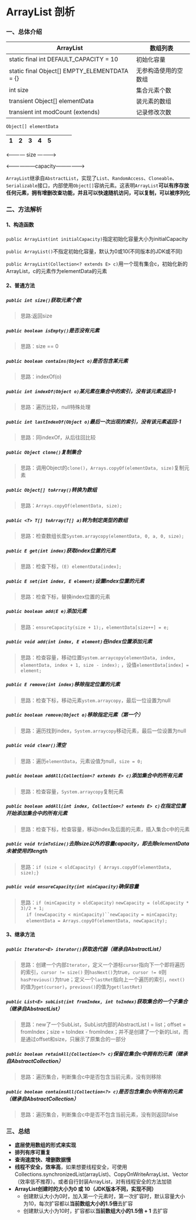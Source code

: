 # ArrayList 剖析

### 一、总体介绍

ArrayList | 数组列表
---|---
static final int DEFAULT_CAPACITY = 10|初始化容量
static final Object[] EMPTY_ELEMENTDATA = {}|无参构造使用的空数组
int size | 集合元素个数
transient Object[] elementData | 装元素的数组
transient int modCount (extends) | 记录修改次数

`Object[] elementData`

1 | 2 | 3 | 4 | 5 |  |  |  |
---|---|---|---|---|---|---|---

<———— size ————>

<——————capacity——————>

`ArrayList`继承自`AbstractList`，实现了`List`、`RandomAccess`、`Cloneable`、`Serializable`接口，内部使用`Object[]`容纳元素。这表明`ArrayList`**可以有序存放任何元素，拥有增删改查功能，并且可以快速随机访问，可以复制，可以被序列化**

### 二、方法解析

#### 1、构造函数

`public ArrayList(int initialCapacity)`指定初始化容量大小为initialCapacity

`public ArrayList()`不指定初始化容量，默认为0或10(不同版本的JDK或不同)

`public ArrayList(Collection<? extends E> c)`用一个现有集合c，初始化新的ArrayList，c的元素作为elementData的元素

#### 2、普通方法

##### `public int size()`获取元素个数

> 思路:返回size

##### `public boolean isEmpty()`是否没有元素

> 思路：size == 0

##### `public boolean contains(Object o)`是否包含某元素

> 思路：indexOf(o)

##### `public int indexOf(Object o)`某元素在集合中的索引，没有该元素返回-1

> 思路：遍历比较，null特殊处理

##### `public int lastIndexOf(Object o)`最后一次出现的索引，没有该元素返回-1

> 思路：同indexOf，从后往回比较

##### `public Object clone()`复制集合

> 思路：调用Object的`clone()`，`Arrays.copyOf(elementData, size)`复制元素

##### `public Object[] toArray()`转换为数组

> 思路：`Arrays.copyOf(elementData, size);`

##### `public <T> T[] toArray(T[] a)`转为制定类型的数组

> 思路：检查数组长度`System.arraycopy(elementData, 0, a, 0, size);`

##### `public E get(int index)`获取index位置的元素

> 思路：检查下标，`(E) elementData[index];`

##### `public E set(int index, E element)`设置index位置的元素

> 思路：检查下标，替换index位置的元素

##### `public boolean add(E e)`添加元素

> 思路：`ensureCapacity(size + 1);`，`elementData[size++] = e;`

##### `public void add(int index, E element)`在index位置添加元素

> 思路：检查容量，移动位置`System.arraycopy(elementData, index, elementData, index + 1, size - index);` ，设值`elementData[index] = element;`

##### `public E remove(int index)`移除指定位置的元素

> 思路：检查下标，移动元素`ystem.arraycopy`，最后一位设置为null

##### `public boolean remove(Object o)`移除指定元素（第一个）

> 思路：遍历找到index，`System.arraycopy`移动元素，最后一位设置为null

##### `public void clear()`清空

> 思路：遍历`elementData`，元素设值为null，`size = 0;`

##### `public boolean addAll(Collection<? extends E> c)`添加集合中的所有元素

> 思路：检查容量，`System.arraycopy`复制元素

##### `public boolean addAll(int index, Collection<? extends E> c)`在指定位置开始添加集合中的所有元素

> 思路：检查下标，检查容量，移动index及后面的元素，插入集合c中的元素

##### `public void trimToSize()`去除size以外的容量capacity，即去除elementData未被使用的length

> 思路：`if (size < oldCapacity) { Arrays.copyOf(elementData, size);}`

##### `public void ensureCapacity(int minCapacity)`确保容量

> 思路：`if (minCapacity > oldCapacity)` `newCapacity = (oldCapacity * 3)/2 + 1;`  <br/>&nbsp;&nbsp;&nbsp;&nbsp;`if (newCapacity < minCapacity)``newCapacity = minCapacity;`  <br/>&nbsp;&nbsp;&nbsp;&nbsp;`elementData = Arrays.copyOf(elementData, newCapacity);`

#### 3、继承方法

##### `public Iterator<E> iterator()`获取迭代器（继承自AbstractList）

> 思路：创建一个内部`Iterator`，定义一个游标`cursor`指向下一个即将遍历的索引，`cursor != size()` 则`hasNext()`为true，`cursor != 0`则`hasPrevious()`为true；定义一个`lastRet`指向上一个遍历的索引，`next()`的值为`get(cursor)`，`previous()`的值为`get(lastRet)`

##### `public List<E> subList(int fromIndex, int toIndex)`获取集合的一个子集合（继承自AbstractList）

> 思路：new了一个SubList，SubList内部的AbstractList<E> l = list；offset = fromIndex；size = toIndex - fromIndex；并不是创建了一个新的List，而是通过offset和size，只展示了原集合的一部分

##### `public boolean retainAll(Collection<?> c)`保留在集合c中拥有的元素（继承自AbstractCollection）

> 思路：遍历集合，判断集合c中是否包含当前元素，没有则移除

##### `public boolean containsAll(Collection<?> c)`是否包含集合c中所有的元素（继承自AbstractCollection）

> 思路：遍历集合，判断集合c中是否不包含当前元素，没有则返回false

### 三、总结

- **底层使用数组的形式来实现**
- **排列有序可重复**
- **查询速度快、增删数据慢**
- **线程不安全，效率高**，如果想要线程安全，可使用Collections.synchronizedList(arrayList)、CopyOnWriteArrayList、Vector（效率低不推荐）。或者自行封装ArrayList，对有线程安全的方法加锁
- **ArrayList创建时的大小为0 或 10（JDK版本不同，实现不同）**
    - 创建默认大小为0时，加入第一个元素时，第一次扩容时，默认容量大小为10，每次扩容都以**当前数组大小的1.5倍**去扩容
    - 创建默认大小为10时，扩容都以**当前数组大小的1.5倍 + 1** 去扩容
